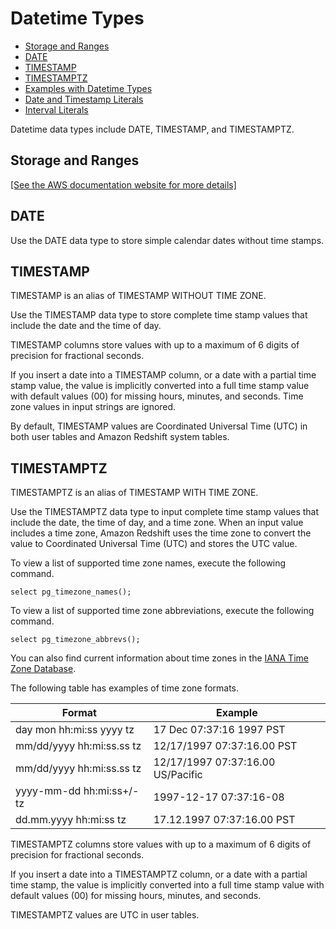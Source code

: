 # Datetime Types<a name="r_Datetime_types"></a>


+ [Storage and Ranges](#r_Datetime_types-storage-and-ranges)
+ [DATE](#r_Datetime_types-date)
+ [TIMESTAMP](#r_Datetime_types-timestamp)
+ [TIMESTAMPTZ](#r_Datetime_types-timestamptz)
+ [Examples with Datetime Types](r_Examples_with_datetime_types.md)
+ [Date and Timestamp Literals](r_Date_and_time_literals.md)
+ [Interval Literals](r_interval_literals.md)

Datetime data types include DATE, TIMESTAMP, and TIMESTAMPTZ\.

## Storage and Ranges<a name="r_Datetime_types-storage-and-ranges"></a>

[\[See the AWS documentation website for more details\]](http://docs.aws.amazon.com/redshift/latest/dg/r_Datetime_types.html)

## DATE<a name="r_Datetime_types-date"></a>

Use the DATE data type to store simple calendar dates without time stamps\.

## TIMESTAMP<a name="r_Datetime_types-timestamp"></a>

TIMESTAMP is an alias of TIMESTAMP WITHOUT TIME ZONE\.

Use the TIMESTAMP data type to store complete time stamp values that include the date and the time of day\. 

TIMESTAMP columns store values with up to a maximum of 6 digits of precision for fractional seconds\.

If you insert a date into a TIMESTAMP column, or a date with a partial time stamp value, the value is implicitly converted into a full time stamp value with default values \(00\) for missing hours, minutes, and seconds\. Time zone values in input strings are ignored\.

By default, TIMESTAMP values are Coordinated Universal Time \(UTC\) in both user tables and Amazon Redshift system tables\. 

## TIMESTAMPTZ<a name="r_Datetime_types-timestamptz"></a>

TIMESTAMPTZ is an alias of TIMESTAMP WITH TIME ZONE\.

Use the TIMESTAMPTZ data type to input complete time stamp values that include the date, the time of day, and a time zone\. When an input value includes a time zone, Amazon Redshift uses the time zone to convert the value to Coordinated Universal Time \(UTC\) and stores the UTC value\.

To view a list of supported time zone names, execute the following command\. 

```
select pg_timezone_names();
```

 To view a list of supported time zone abbreviations, execute the following command\. 

```
select pg_timezone_abbrevs();
```

You can also find current information about time zones in the [IANA Time Zone Database](http://www.iana.org/time-zones)\.

The following table has examples of time zone formats\. 


| Format | Example | 
| --- | --- | 
|  day mon hh:mi:ss yyyy tz  |  17 Dec 07:37:16 1997 PST   | 
|  mm/dd/yyyy hh:mi:ss\.ss tz  |  12/17/1997 07:37:16\.00 PST  | 
|  mm/dd/yyyy hh:mi:ss\.ss tz  |  12/17/1997 07:37:16\.00 US/Pacific  | 
|  yyyy\-mm\-dd hh:mi:ss\+/\-tz  |  1997\-12\-17 07:37:16\-08   | 
| dd\.mm\.yyyy hh:mi:ss tz |  17\.12\.1997 07:37:16\.00 PST  | 

TIMESTAMPTZ columns store values with up to a maximum of 6 digits of precision for fractional seconds\.

If you insert a date into a TIMESTAMPTZ column, or a date with a partial time stamp, the value is implicitly converted into a full time stamp value with default values \(00\) for missing hours, minutes, and seconds\.

TIMESTAMPTZ values are UTC in user tables\.
